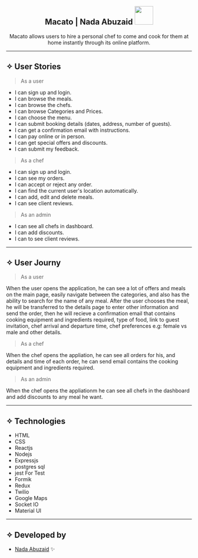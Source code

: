 <div align="center"><h2> Macato | Nada Abuzaid <img src="https://media.giphy.com/media/mGcNjsfWAjY5AEZNw6/giphy.gif" width="50"></h2>

  <allows align="center">Macato allows users to hire a personal chef to come and cook for them at home instantly through its online platform.

</p>
</div>
<hr>

## ✧ User Stories
> As a user
- I can sign up and login.
- I can browse the meals.
- I can browse the chefs.
- I can browse Categories and Prices.
- I can choose the menu.
- I can submit booking details (dates, address, number of guests).
- I can get a confirmation email with instructions.
- I can pay online or in person.
- I can get special offers and discounts.
- I can submit my feedback.

> As a chef
- I can sign up and login.
- I can see my orders.
- I can accept or reject any order.
- I can find the current user's location automatically.
- I can add, edit and delete meals.
- I can see client reviews.

> As an admin
- I can see all chefs in dashboard.
- I can add discounts.
- I can to see client reviews.

<hr>

## ✧ User Journy
> As a user

When the user opens the application, he can see a lot of offers and meals on the main page, easily navigate between the categories, and also has the ability to search for the name of any meal.
After the user chooses the meal, he will be transferred to the details page to enter other information and send the order, then he will recieve a confirmation email that contains cooking equipment and ingredients required, type of food, link to guest invitation, chef arrival and departure time, chef preferences e.g: female vs male and other details.

> As a chef

When the chef opens the appliation, he can see all orders for his, and details and time of each order, he can send email contains the cooking equipment and ingredients required.

> As an admin

When the chef opens the appliationm he can see all chefs in the dashboard and add discounts to any meal he want.

<hr>

## ✧ Technologies
- HTML
- CSS
- Reactjs
- Nodejs
- Expressjs
- postgres sql
- jest For Test
- Formik
- Redux
- Twilio
- Google Maps
- Socket IO
- Material UI
<hr>



## ✧ Developed by
- [Nada Abuzaid](https://github.com/nada-abuzaid) ✨
